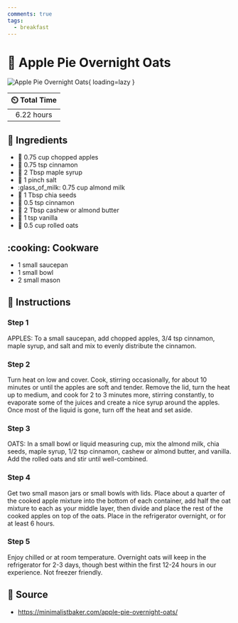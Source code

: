 ```yaml
---
comments: true
tags:
  - breakfast
---
```

# :green_apple: Apple Pie Overnight Oats

![Apple Pie Overnight Oats](../assets/images/apple-pie-overnight-oats.jpg){ loading=lazy }

| :timer_clock: Total Time |
|:-----------------------: |
| 6.22 hours |

## :salt: Ingredients

- :green_apple: 0.75 cup chopped apples
- :custard: 0.75 tsp cinnamon
- :maple_leaf: 2 Tbsp maple syrup
- :salt: 1 pinch salt
- :glass_of_milk: 0.75 cup almond milk
- :seedling: 1 Tbsp chia seeds
- :custard: 0.5 tsp cinnamon
- :butter: 2 Tbsp cashew or almond butter
- :icecream: 1 tsp vanilla
- :ear_of_rice: 0.5 cup rolled oats

## :cooking: Cookware

- 1 small saucepan
- 1 small bowl
- 2 small mason

## :pencil: Instructions

### Step 1

APPLES: To a small saucepan, add chopped apples, 3/4 tsp cinnamon, maple syrup, and salt and mix to evenly distribute
the cinnamon.

### Step 2

Turn heat on low and cover. Cook, stirring occasionally, for about 10 minutes or until the apples are soft and tender.
Remove the lid, turn the heat up to medium, and cook for 2 to 3 minutes more, stirring constantly, to evaporate some of
the juices and create a nice syrup around the apples. Once most of the liquid is gone, turn off the heat and set aside.

### Step 3

OATS: In a small bowl or liquid measuring cup, mix the almond milk, chia seeds, maple syrup, 1/2 tsp cinnamon, cashew or
almond butter, and vanilla. Add the rolled oats and stir until well-combined.

### Step 4

Get two small mason jars or small bowls with lids. Place about a quarter of the cooked apple mixture into the bottom of
each container, add half the oat mixture to each as your middle layer, then divide and place the rest of the cooked
apples on top of the oats. Place in the refrigerator overnight, or for at least 6 hours.

### Step 5

Enjoy chilled or at room temperature. Overnight oats will keep in the refrigerator for 2-3 days, though best within the
first 12-24 hours in our experience. Not freezer friendly.

## :link: Source

- <https://minimalistbaker.com/apple-pie-overnight-oats/>
